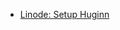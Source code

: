 - [Linode: Setup Huginn](https://www.linode.com/docs/guides/monitor-your-website-changes-with-huginn-agents/)